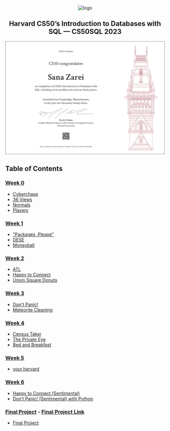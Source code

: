 <p align="center">
<img src="https://i.imgur.com/Jj740Yd.png" alt="logo" height="100"/>
</p>

<h2 align="center">
Harvard CS50’s Introduction to Databases with SQL — CS50SQL 2023
</h2>

[![Certificate](./static/CS50P-A4.png)](#?size=a4)


## Table of Contents
### [Week 0](/Week%200/)
- [Cyberchase](/Week%200/Cyberchase)
- [36 Views](/Week%200/36%20Views)
- [Normals](/Week%200/Normals)
- [Players](/Week%200/Players)

### [Week 1](/Week%201/)
- ["Packages, Please"](/Week%201/"Packages,%20Please")
- [DESE](/Week%201/DESE)
- [Moneyball](/Week%201/Moneyball)

### [Week 2](/Week%202/)
- [ATL](/Week%202/ATL)
- [Happy to Connect](/Week%202/Happy%20to%20Connect)
- [Union Square Donuts](/Week%202/Union%20Square%20Donuts)

### [Week 3](/Week%203/)
- [Don't Panic!](/Week%203/Don't%20Panic!)
- [Meteorite Cleaning](/Week%203/Meteorite%20Cleaning)

### [Week 4](/Week%204/)
- [Census Taker](/Week%204/Census%20Taker)
- [The Private Eye](/Week%204/The%20Private%20Eye)
- [Bed and Breakfast](/Week%204/Bed%20and%20Breakfast)

### [Week 5](/Week%205/)
- [your.harvard](/Week%205/your.harvard)

### [Week 6](/Week%206/)
- [Happy to Connect (Sentimental)](/Week%206/Happy%20to%20Connect%20(Sentimental))
- [Don’t Panic! (Sentimental) with Python](/Week%206/Don’t%20Panic!%20(Sentimental)%20with%20Python)

### [Final Project](/Final%20Project) - [Final Project Link](https://cs50.harvard.edu/sql/2023/project/)
- [Final Project](/Final%20Project/Final%20Project)
